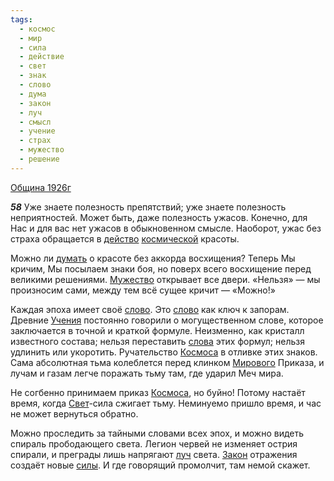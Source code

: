 ```yaml
---
tags:
  - космос
  - мир
  - сила
  - действие
  - свет
  - знак
  - слово
  - дума
  - закон
  - луч
  - смысл
  - учение
  - страх
  - мужество
  - решение
---
```


[Община 1926г](https://127.0.0.1:4002/agni/1926)

___58___
Уже знаете полезность препятствий; уже знаете полезность неприятностей. Может быть, даже полезность ужасов. Конечно, для Нас и для вас нет ужасов в обыкновенном смысле. Наоборот, ужас без страха обращается в [действо](../../../tags/#действие) [космической](../../../tags/#космос) красоты.   

Можно ли [думать](../../../tags/#дума) о красоте без аккорда восхищения? Теперь Мы кричим, Мы посылаем знаки боя, но поверх всего восхищение перед великими решениями. [Мужество](../../../tags/#мужество) открывает все двери. «Нельзя» — мы произносим сами, между тем всё сущее кричит — «Можно!»   

Каждая эпоха имеет своё [слово](../../../tags/#слово). Это [слово](../../../tags/#слово) как ключ к запорам. Древние [Учения](../../../tags/#учение) постоянно говорили о могущественном слове, которое заключается в точной и краткой формуле. Неизменно, как кристалл известного состава; нельзя переставить [слова](../../../tags/#слово) этих формул; нельзя удлинить или укоротить. Ручательство [Космоса](../../../tags/#космос) в отливке этих знаков. Сама абсолютная тьма колеблется перед клинком [Мирового](../../../tags/#[мир](../../../tags/#мир)) Приказа, и лучам и газам легче поражать тьму там, где ударил Меч мира.   

Не согбенно принимаем приказ [Космоса](../../../tags/#космос), но буйно! Потому настаёт время, когда [Свет](../../../tags/#[свет](../../../tags/#свет))-сила сжигает тьму. Неминуемо пришло время, и час не может вернуться обратно.   

Можно проследить за тайными словами всех эпох, и можно видеть спираль прободающего света. Легион червей не изменяет острия спирали, и преграды лишь напрягают [луч](../../../tags/#луч) света. [Закон](../../../tags/#закон) отражения создаёт новые [силы](../../../tags/#сила). И где говорящий промолчит, там немой скажет.   

